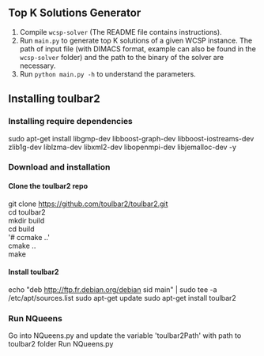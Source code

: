 Top K Solutions Generator
------------------------

1. Compile `wcsp-solver` (The README file contains instructions).
2. Run `main.py` to generate top K solutions of a given WCSP instance. The path of input file (with DIMACS format, example can also be found in the `wcsp-solver` folder) and the path to the binary of the solver are necessary.
3. Run `python main.py -h` to understand the parameters.



## Installing toulbar2

### Installing require dependencies
sudo apt-get install libgmp-dev libboost-graph-dev libboost-iostreams-dev zlib1g-dev liblzma-dev libxml2-dev libopenmpi-dev libjemalloc-dev -y

### Download and installation

#### Clone the toulbar2 repo
git clone https://github.com/toulbar2/toulbar2.git <br />
cd toulbar2 <br />
mkdir build <br />
cd build <br />
'# ccmake ..' <br />
cmake .. <br />
make <br />

#### Install toulbar2
echo "deb http://ftp.fr.debian.org/debian sid main" | sudo tee -a /etc/apt/sources.list
sudo apt-get update
sudo apt-get install toulbar2

### Run NQueens
Go into NQueens.py and update the variable 'toulbar2Path' with path to toulbar2 folder
Run NQueens.py



